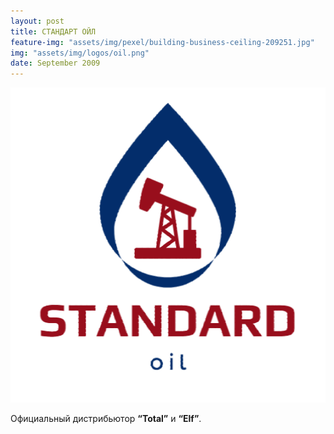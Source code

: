 ```yaml
---
layout: post
title: СТАНДАРТ ОЙЛ
feature-img: "assets/img/pexel/building-business-ceiling-209251.jpg"
img: "assets/img/logos/oil.png"
date: September 2009
---
```


<img style="float: center;" src="/assets/img/logos/oil.png"  alt="photo" width="750px"/>

Официальный дистрибьютор **“Total”** и **“Elf”**.

